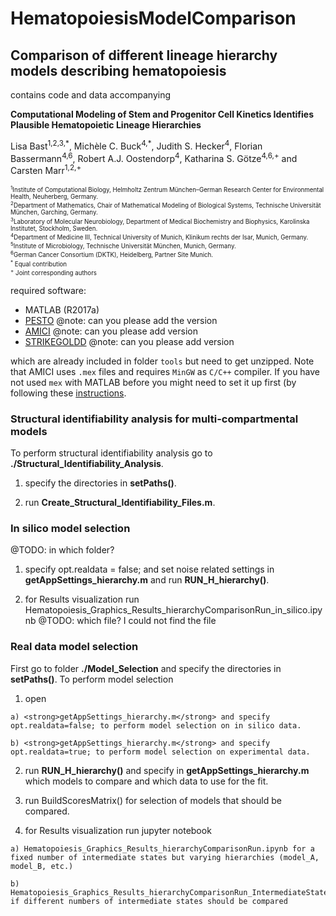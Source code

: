 # HematopoiesisModelComparison
## Comparison of different lineage hierarchy models describing hematopoiesis

contains code and data accompanying

____Computational Modeling of Stem and Progenitor Cell Kinetics Identifies Plausible Hematopoietic Lineage Hierarchies____

Lisa Bast<sup>1,2,3,\*</sup>, Michèle C. Buck<sup>4,\*</sup>, Judith S. Hecker<sup>4</sup>, Florian Bassermann<sup>4,6</sup>, Robert A.J. Oostendorp<sup>4</sup>, Katharina S. Götze<sup>4,6,+</sup> and Carsten Marr<sup>1,2,+</sup>

<sub><sup>
<sup>1</sup>Institute of Computational Biology, Helmholtz Zentrum München–German Research Center for Environmental Health, Neuherberg, Germany. <br>
<sup>2</sup>Department of Mathematics, Chair of Mathematical Modeling of Biological Systems, Technische Universität München, Garching, Germany. <br>
<sup>3</sup>Laboratory of Molecular Neurobiology, Department of Medical Biochemistry and Biophysics, Karolinska Institutet, Stockholm, Sweden.<br>
<sup>4</sup>Department of Medicine III, Technical University of Munich, Klinikum rechts der Isar, Munich, Germany. <br>
<sup>5</sup>Institute of Microbiology, Technische Universität München, Munich, Germany. <br>
<sup>6</sup>German Cancer Consortium (DKTK), Heidelberg, Partner Site Munich.<br>
<sup>\*</sup> Equal contribution  <br>
<sup>+</sup> Joint corresponding authors  <br>
</sup></sub>

required software: 
- MATLAB (R2017a)
- [PESTO](https://github.com/ICB-DCM/PESTO/) @note: can you please add the version
- [AMICI](https://github.com/ICB-DCM/AMICI) @note: can you please add version 
- [STRIKEGOLDD](https://github.com/afvillaverde/strike-goldd_2.1) @note: can you please add version
 
which are already included in folder `tools` but need to get unzipped. Note that AMICI uses `.mex` files and requires `MinGW` as `C/C++` compiler. If you have not used `mex` with MATLAB before you might need to set it up first (by following these [instructions](https://de.mathworks.com/help/matlab/matlab_external/install-mingw-support-package.html).


### Structural identifiability analysis for multi-compartmental models
To perform structural identifiability analysis go to <strong>./Structural_Identifiability_Analysis</strong>.

  1. specify the directories in <strong>setPaths()</strong>.
    
  2. run <strong>Create_Structural_Identifiability_Files.m</strong>.
  
### In silico model selection 

@TODO: in which folder?

 1) specify opt.realdata = false; and set noise related settings in <strong>getAppSettings_hierarchy.m</strong> and run <strong>RUN_H_hierarchy()</strong>.
 
 2) for Results visualization run Hematopoiesis_Graphics_Results_hierarchyComparisonRun_in_silico.ipynb @TODO: which file? I could not find the file
 
### Real data model selection

First go to folder <strong>./Model_Selection</strong> and specify the directories in <strong>setPaths()</strong>. To perform model selection  

  1) open
  
    a) <strong>getAppSettings_hierarchy.m</strong> and specify opt.realdata=false; to perform model selection on in silico data.
  
    b) <strong>getAppSettings_hierarchy.m</strong> and specify opt.realdata=true; to perform model selection on experimental data. 
    
  2) run <strong>RUN_H_hierarchy()</strong> and specify in <strong>getAppSettings_hierarchy.m</strong> which models to compare and which data to use for the fit.
  
  3) run BuildScoresMatrix() for selection of models that should be compared.
  
  4) for Results visualization run jupyter notebook
  
    a) Hematopoiesis_Graphics_Results_hierarchyComparisonRun.ipynb for a fixed number of intermediate states but varying hierarchies (model_A, model_B, etc.)
  
    b) Hematopoiesis_Graphics_Results_hierarchyComparisonRun_IntermediateStates_redData.ipynb if different numbers of intermediate states should be compared
 


    
    

